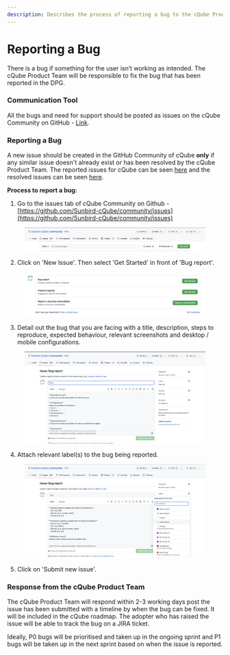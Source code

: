 ```yaml
---
description: Describes the process of reporting a bug to the cQube Product Team
---
```


# Reporting a Bug

There is a bug if something for the user isn’t working as intended. The cQube Product Team will be responsible to fix the bug that has been reported in the DPG.

### Communication Tool

All the bugs and need for support should be posted as issues on the cQube Community on GitHub - [Link](https://github.com/Sunbird-cQube/community/issues).

### Reporting a Bug

A new issue should be created in the GitHub Community of cQube **only** if any similar issue doesn't already exist or has been resolved by the cQube Product Team. The reported issues for cQube can be seen [here](https://github.com/Sunbird-cQube/community/issues?q=is%3Aopen+is%3Aissue) and the resolved issues can be seen [here](https://github.com/Sunbird-cQube/community/issues?q=is%3Aissue+is%3Aclosed).

**Process to report a bug:**

1. Go to the issues tab of cQube Community on Github - [https://github.com/Sunbird-cQube/community/issues](https://github.com/Sunbird-cQube/community/issues)

<figure><img src="../.gitbook/assets/image (1) (1) (4).png" alt=""><figcaption></figcaption></figure>

2. Click on 'New Issue'. Then select 'Get Started' in front of 'Bug report'.

<figure><img src="../.gitbook/assets/image (16) (3).png" alt=""><figcaption></figcaption></figure>

3. Detail out the bug that you are facing with a title, description, steps to reproduce, expected behaviour, relevant screenshots and desktop / mobile configurations.

<figure><img src="../.gitbook/assets/image (7) (1).png" alt=""><figcaption></figcaption></figure>

4. Attach relevant label(s) to the bug being reported.

<figure><img src="../.gitbook/assets/image (6) (4).png" alt=""><figcaption></figcaption></figure>

5. Click on 'Submit new issue'.

### Response from the cQube Product Team

The cQube Product Team will respond within 2-3 working days post the issue has been submitted with a timeline by when the bug can be fixed. It will be included in the cQube roadmap. The adopter who has raised the issue will be able to track the bug on a JIRA ticket.

Ideally, P0 bugs will be prioritised and taken up in the ongoing sprint and P1 bugs will be taken up in the next sprint based on when the issue is reported.&#x20;
